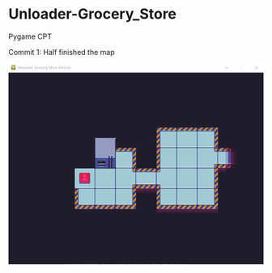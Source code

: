 # Unloader-Grocery_Store
Pygame CPT


Commit 1: Half finished the map

![Image of Map](https://raw.githubusercontent.com/UnloadingGnat/Unloader-Grocery_Store/master/unloader8.png)
